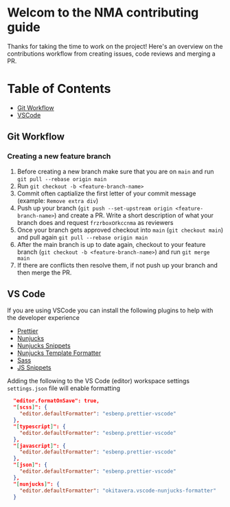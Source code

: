 # Welcom to the NMA contributing guide

Thanks for taking the time to work on the project! Here's an overview on the contributions workflow from creating issues, code reviews and merging a PR.

# Table of Contents

- [Git Workflow](#git-workflow)
- [VSCode](#vs-code)

## Git Workflow

### Creating a new feature branch

1. Before creating a new branch make sure that you are on `main` and run `git pull --rebase origin main`
2. Run `git checkout -b <feature-branch-name>`
3. Commit often captialize the first letter of your commit message (example: `Remove extra div`)
4. Push up your branch (`git push --set-upstream origin <feature-branch-name>`) and create a PR. Write a short description of what your branch does and request `frzrbox`or`kccnma` as reviewers
5. Once your branch gets approved checkout into `main` (`git checkout main`) and pull again `git pull --rebase origin main`
6. After the main branch is up to date again, checkout to your feature branch (`git checkout -b <feature-branch-name>`) and run `git merge main`
7. If there are conflicts then resolve them, if not push up your branch and then merge the PR.

## VS Code

If you are using VSCode you can install the following plugins to help with the developer experience

- [Prettier](https://marketplace.visualstudio.com/items?itemName=esbenp.prettier-vscode)
- [Nunjucks](https://marketplace.visualstudio.com/items?itemName=ronnidc.nunjucks)
- [Nunjucks Snippets](https://marketplace.visualstudio.com/items?itemName=luwenjiechn.nunjucks-vscode-snippets)
- [Nunjucks Template Formatter](https://marketplace.visualstudio.com/items?itemName=okitavera.vscode-nunjucks-formatter)
- [Sass](https://marketplace.visualstudio.com/items?itemName=Syler.sass-indented)
- [JS Snippets](https://marketplace.visualstudio.com/items?itemName=xabikos.JavaScriptSnippets)

Adding the following to the VS Code (editor) workspace settings `settings.json` file will enable formatting

```json
  "editor.formatOnSave": true,
  "[scss]": {
    "editor.defaultFormatter": "esbenp.prettier-vscode"
  },
  "[typescript]": {
    "editor.defaultFormatter": "esbenp.prettier-vscode"
  },
  "[javascript]": {
    "editor.defaultFormatter": "esbenp.prettier-vscode"
  },
  "[json]": {
    "editor.defaultFormatter": "esbenp.prettier-vscode"
  },
  "[nunjucks]": {
    "editor.defaultFormatter": "okitavera.vscode-nunjucks-formatter"
  }
```
